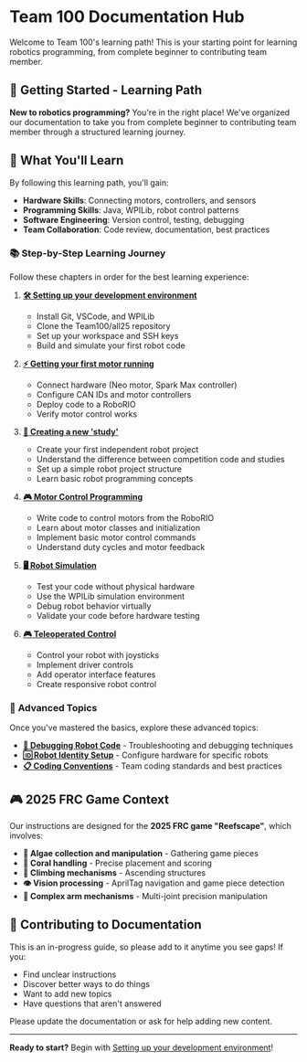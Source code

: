 # Team 100 Documentation Hub

Welcome to Team 100's learning path! This is your starting point for learning robotics programming, from complete beginner to contributing team member.

## 🚀 Getting Started - Learning Path

**New to robotics programming?** You're in the right place! We've organized our documentation to take you from complete beginner to contributing team member through a structured learning journey.

## 🎯 **What You'll Learn**

By following this learning path, you'll gain:

- **Hardware Skills**: Connecting motors, controllers, and sensors
- **Programming Skills**: Java, WPILib, robot control patterns
- **Software Engineering**: Version control, testing, debugging
- **Team Collaboration**: Code review, documentation, best practices

### 📚 **Step-by-Step Learning Journey**

Follow these chapters in order for the best learning experience:

1. **[🛠️ Setting up your development environment](README_1_STARTING.md)**
   - Install Git, VSCode, and WPILib
   - Clone the Team100/all25 repository
   - Set up your workspace and SSH keys
   - Build and simulate your first robot code

2. **[⚡ Getting your first motor running](README_2_MOTOR.md)**
   - Connect hardware (Neo motor, Spark Max controller)
   - Configure CAN IDs and motor controllers
   - Deploy code to a RoboRIO
   - Verify motor control works

3. **[🎯 Creating a new 'study'](README_3_STUDY.md)**
   - Create your first independent robot project
   - Understand the difference between competition code and studies
   - Set up a simple robot project structure
   - Learn basic robot programming concepts

4. **[🎮 Motor Control Programming](README_4_MOTOR_CONTROL.md)**
   - Write code to control motors from the RoboRIO
   - Learn about motor classes and initialization
   - Implement basic motor control commands
   - Understand duty cycles and motor feedback

5. **[🖥️ Robot Simulation](README_5_SIMULATOR.md)**
   - Test your code without physical hardware
   - Use the WPILib simulation environment
   - Debug robot behavior virtually
   - Validate your code before hardware testing

6. **[🎮 Teleoperated Control](README_6_TELEOP.md)**
   - Control your robot with joysticks
   - Implement driver controls
   - Add operator interface features
   - Create responsive robot control

### 🔧 **Advanced Topics**

Once you've mastered the basics, explore these advanced topics:

- **[🐛 Debugging Robot Code](README_N_DEBUGGING.md)** - Troubleshooting and debugging techniques
- **[🆔 Robot Identity Setup](README_N_IDENTITY.md)** - Configure hardware for specific robots
- **[📋 Coding Conventions](Conventions.md)** - Team coding standards and best practices



## 🎮 **2025 FRC Game Context**

Our instructions are designed for the **2025 FRC game "Reefscape"**, which involves:
- **🌊 Algae collection and manipulation** - Gathering game pieces
- **🪸 Coral handling** - Precise placement and scoring  
- **🧗 Climbing mechanisms** - Ascending structures
- **👁️ Vision processing** - AprilTag navigation and game piece detection
- **🎯 Complex arm mechanisms** - Multi-joint precision manipulation

## 📝 **Contributing to Documentation**

This is an in-progress guide, so please add to it anytime you see gaps! If you:
- Find unclear instructions
- Discover better ways to do things
- Want to add new topics
- Have questions that aren't answered

Please update the documentation or ask for help adding new content.

---

**Ready to start?** Begin with [Setting up your development environment](README_1_STARTING.md)!

